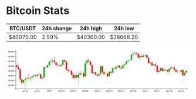 # Bitcoin Stats

BTC/USDT|24h change|24h high|24h low|
|---|---|---|---|
|$40070.00|2.59%|$40300.00|$38668.20|

<img src="./chart.svg">
